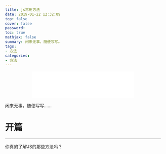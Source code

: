 ```yaml
---
title: js常用方法
date: 2019-01-22 12:32:09
top: false
cover: false
password:
toc: true
mathjax: false
summary: 闲来无事，随便写写。
tags:
- 方法
categories:
- 方法
---
```


<div align="middle">
<iframe frameborder="no" border="0" marginwidth="0" marginheight="0" width=330 height=86 src="//music.163.com/outchain/player?type=2&id=407679465&auto=1&height=66"></iframe>
</div>

闲来无事，随便写写......

# 开篇
---
你真的了解JS的那些方法吗？














